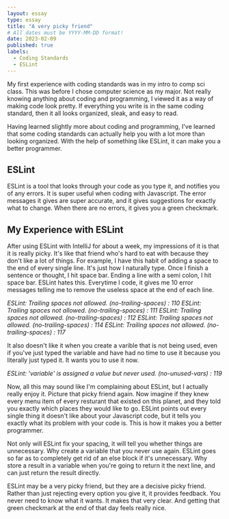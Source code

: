 ```yaml
---
layout: essay
type: essay
title: "A very picky friend"
# All dates must be YYYY-MM-DD format!
date: 2023-02-09
published: true
labels:
  - Coding Standards
  - ESLint
---
```


My first experience with coding standards was in my intro to comp sci class. This was before I chose computer science as my major. Not really knowing anything about coding and programming, I viewed it as a way of making code look pretty. If everything you write is in the same coding standard, then it all looks organized, sleak, and easy to read. 

Having learned slightly more about coding and programming, I've learned that some coding standards can actually help you with a lot more than looking organized. With the help of something like ESLint, it can make you a better programmer. 

## ESLint

ESLint is a tool that looks through your code as you type it, and notifies you of any errors. It is super useful when coding with Javascript. The error messages it gives are super accurate, and it gives suggestions for exactly what to change. When there are no errors, it gives you a green checkmark. 

## My Experience with ESLint

After using ESLint with IntelliJ for about a week, my impressions of it is that it is really picky. It's like that friend who's hard to eat with because they don't like a lot of things. For example, I have this habit of adding a space to the end of every single line. It's just how I naturally type. Once I finish a sentence or thought, I hit space bar. Ending a line with a semi colon, I hit space bar. ESLint hates this. Everytime I code, it gives me 10 error messages telling me to remove the useless space at the end of each line. 

*ESLint: Trailing spaces not allowed. (no-trailing-spaces) : 110*
*ESLint: Trailing spaces not allowed. (no-trailing-spaces) : 111*
*ESLint: Trailing spaces not allowed. (no-trailing-spaces) : 112*
*ESLint: Trailing spaces not allowed. (no-trailing-spaces) : 114*
*ESLint: Trailing spaces not allowed. (no-trailing-spaces) : 117*

It also doesn't like it when you create a varible that is not being used, even if you've just typed the variable and have had no time to use it because you literally just typed it. It wants you to use it now. 

*ESLint: 'variable' is assigned a value but never used. (no-unused-vars) : 119*

Now, all this may sound like I'm complaining about ESLint, but I actually really enjoy it. Picture that picky friend again. Now imagine if they knew every menu item of every resturant that existed on this planet, and they told you exactly which places they would like to go. ESLint points out every single thing it doesn't like about your Javascript code, but it tells you exactly what its problem with your code is. This is how it makes you a better programmer. 

Not only will ESLint fix your spacing, it will tell you whether things are unnecessary. Why create a variable that you never use again. ESLint goes so far as to completely get rid of an else block if it's unnecessary. Why store a result in a variable when you're going to return it the next line, and can just return the result directly.

ESLint may be a very picky friend, but they are a decisive picky friend. Rather than just rejecting every option you give it, it provides feedback. You never need to know what it wants. It makes that very clear. And getting that green checkmark at the end of that day feels really nice. 
